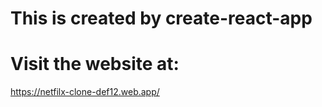 # This is created by create-react-app
# Visit the website at:
  https://netfilx-clone-def12.web.app/
